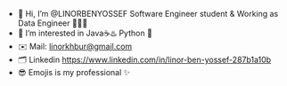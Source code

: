 - 👋 Hi, I’m @LINORBENYOSSEF Software Engineer student & Working as Data Engineer 👩🏻‍💻
- 👀 I’m interested in Java☕♨️ Python 🐍 
- ✉️ Mail: linorkhbur@gmail.com 
- 🗂️ Linkedin https://www.linkedin.com/in/linor-ben-yossef-287b1a10b
- 😎 Emojis is my professional ✨


<!---
LINORBENYOSSEF/LINORBENYOSSEF is a ✨ special ✨ repository because its `README.md` (this file) appears on your GitHub profile.
You can click the Preview link to take a look at your changes.
--->
